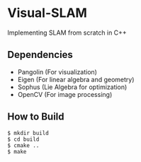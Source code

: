 # Visual-SLAM

Implementing SLAM from scratch in C++

## Dependencies

- Pangolin (For visualization)
- Eigen (For linear algebra and geometry)
- Sophus (Lie Algebra for optimization)
- OpenCV (For image processing)

## How to Build

```
$ mkdir build
$ cd build
$ cmake ..
$ make
```

